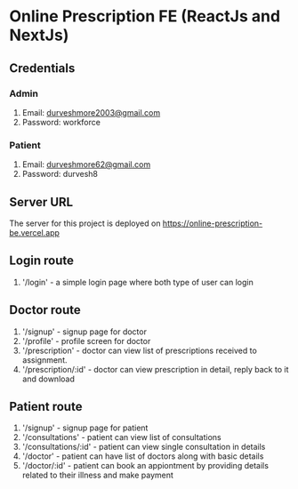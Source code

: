 # Online Prescription FE (ReactJs and NextJs)

## Credentials
### Admin
1. Email: durveshmore2003@gmail.com
2. Password: workforce

### Patient
1. Email: durveshmore62@gmail.com
2. Password: durvesh8

## Server URL
The server for this project is deployed on https://online-prescription-be.vercel.app

## Login route
1. '/login' - a simple login page where both type of user can login

## Doctor route
1. '/signup' - signup page for doctor
2. '/profile' - profile screen for doctor
3. '/prescription' - doctor can view list of prescriptions received to assignment.
4. '/prescription/:id' - doctor can view prescription in detail, reply back to it and download

## Patient route
1. '/signup' - signup page for patient
2. '/consultations' - patient can view list of consultations
3. '/consultations/:id' - patient can view single consultation in details
4. '/doctor' - patient can have list of doctors along with basic details
5. '/doctor/:id' - patient can book an appiontment by providing details related to their illness and make payment
